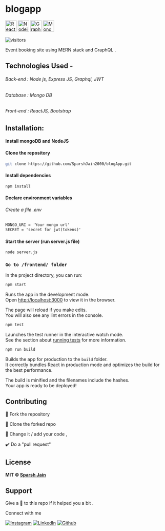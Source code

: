 # blogapp

<img height="35" alt="React" src="https://img.shields.io/badge/-React-45b8d8?style=flat-square&logo=react&logoColor=white" />

<img height="35" alt="Nodejs" src="https://img.shields.io/badge/-Nodejs-3c873a?style=flat-square&logo=Node.js&logoColor=white" />

<img height="35" alt="GraphQL" src="https://img.shields.io/badge/-GraphQL-e535ab?style=flat-square&logo=graphql&logoColor=white" />

<img height="35" alt="MongoDB" src="https://img.shields.io/badge/-MongoDB-13aa52?style=flat-square&logo=mongodb&logoColor=white" />

![visitors](https://visitor-badge.laobi.icu/badge?page_id=SparshJain2000.blogApp)

Event booking site using MERN stack and GraphQL .

## Technologies Used -

###### Back-end : Node js, Express JS, Graphql, JWT

###### Database : Mongo DB

###### Front-end : ReactJS, Bootstrap

## Installation:

#### Install mongoDB and NodeJS

#### Clone the repository

```bash
git clone https://github.com/SparshJain2000/blogApp.git
```

#### Install dependencies

```bash
npm install
```

#### Declare environment variables

###### Create a file .env

```txt
MONGO_URI = 'Your mongo url'
SECRET = 'secret for jwt(tokens)'
```

#### Start the server (run server.js file)

```bash
node server.js
```

### `Go to /frontend/ folder`

In the project directory, you can run:

```bash
npm start
```

Runs the app in the development mode.<br />
Open [http://localhost:3000](http://localhost:3000) to view it in the browser.

The page will reload if you make edits.<br />
You will also see any lint errors in the console.

```bash
npm test
```

Launches the test runner in the interactive watch mode.<br />
See the section about [running tests](https://facebook.github.io/create-react-app/docs/running-tests) for more information.

```bash
npm run build
```

Builds the app for production to the `build` folder.<br />
It correctly bundles React in production mode and optimizes the build for the best performance.

The build is minified and the filenames include the hashes.<br />
Your app is ready to be deployed!

## Contributing

🍴 Fork the repository

👯 Clone the forked repo

📝 Change it / add your code ,

✔️ Do a "pull request"

## License

**MIT &copy; [Sparsh Jain](https://github.com/SparshJain2000/blogApp/blob/master/LICENSE)**

## Support

Give a 🌟 to this repo if it helped you a bit .

Connect with me

[![Instagram](https://img.shields.io/static/v1.svg?label=follow&message=@sparsh._jain&color=grey&logo=instagram&style=for-the-badge&logoColor=white&colorA=critical)](https://www.instagram.com/sparsh._jain/) [![LinkedIn](https://img.shields.io/static/v1.svg?label=connect&message=@SparshJain&color=success&logo=linkedin&style=for-the-badge&logoColor=white&colorA=blue)](https://www.linkedin.com/in/sparsh-jain-87379a168/) [![Github](https://img.shields.io/static/v1.svg?label=follow&message=@SparshJain2000&color=grey&logo=github&style=for-the-badge&logoColor=white&colorA=black)](https://www.github.com/SparshJain2000/)
